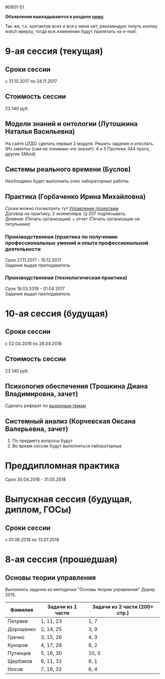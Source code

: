#0901-51

**Объявления выкладываются в разделе [news](./NEWS.md)**.

Так же, т.к. контактов всех и вся у меня нет,
 рекомендую ткнуть кнопку watch вверху, тогда все изменения будут прилетать на e-mail.

# 9-ая сессия (текущая)
## Сроки сессии
с 31.10.2017 по 24.11.2017

## Стоимость сессии
23 140 руб.

## Модели знаний и онтологии (Лутошкина Наталья Васильевна)
На сайте ЦТДО сделать первые 2 модуля. Решить задания и отослать.<br>
(Из заметок (сам не понимаю что значит): 4 и 5 Протеже 344 прога, другие XMind)

## Системы реального времени (Буслов)
Необходимо будет выполнить очно лабораторные работы.

## Практика (Горбаченко Ирина Михайловна)
Сроки можно посмотреть тут [Управление проектами](/%D0%A1%D1%80%D0%BE%D0%BA%D0%B8%20%D0%BF%D1%80%D0%B0%D0%BA%D1%82%D0%B8%D0%BA%D0%B8.jpg)<br>
Договор на практику, 2 экземпляра. Ц-207 подписывать.<br>
Дневник (Печать организации) + отчет (Печать организации на титульнике)
### Производственная (практика по получению профессиональных умений и опыта профессиональной деятельности
Срок 27.11.2017 - 10.12.2017<br>
Задание выдал преподаватель
### Производственная (технологическая практика)
Срок 19.03.2018 - 01.04.2017<br>
Задание выдал преподаватель

# 10-ая сессия (будущая)
## Сроки сессии
с 02.04.2018 по 26.04.2018
## Стоимость сессии
23 140 руб.
## Психология обеспечения (Трошкина Диана Владимировна, зачет)
Сделать реферат по [выданным темам](/%D0%A2%D0%B5%D0%BC%D1%8B%20%D1%80%D0%B5%D1%84%D0%B5%D1%80%D0%B0%D1%82%D0%BE%D0%B2%20%D0%BF%D0%BE%20%D0%BF%D1%81%D0%B8%D1%85%D0%BE%D0%BB%D0%BE%D0%B3%D0%B8%D0%B8%20%D0%BE%D0%B1%D0%B5%D1%81%D0%BF%D0%B5%D1%87%D0%B5%D0%BD%D0%B8%D1%8F.jpg)
## Системный анализ (Корчевская Оксана Валерьевна, зачет)
1) По предмету вопросы будут<br>
2) Во время сессии будут выполняться лабораторные

# Преддипломная практика
Срок 30.04.2018 - 31.05.2018

# Выпускная сессия (будущая, диплом, ГОСы)
## Сроки сессии
с 01.06.2018 по 13.07.2018

# 8-ая сессия (прошедшая)
## Основы теории управления

Выполнить задачки из методички "Основы теории управления" Дорер 2015.

| Фамилия   | Задачи из 1 части | Задачи из 2 части (200+ стр.) |
| --------- | ----------------- | ----------------------------- |
| Петряев   | 1, 11, 23         | 1, 7                          |
| Дорошенко | 2, 14, 25         | 3, 9                          |
| Гречко    | 3, 15, 26         | 4, 3                          |
| Кукоров   | 4, 17, 28         | 8, 2                          |
| Путинцев  | 5, 16, 30         | 10, 5                         |
| Щербаков  | 6, 11, 31         | 9, 1                          |
| Носов     | 7, 18, 32         | 6, 4                          |
